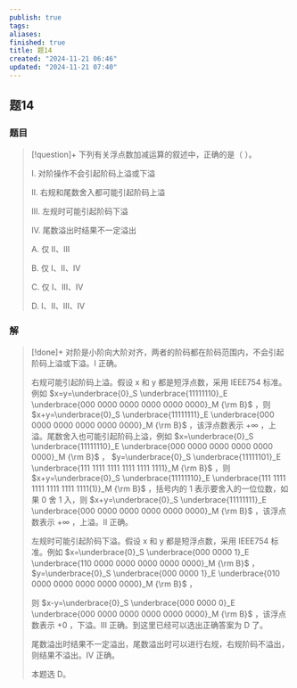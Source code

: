 ```yaml
---
publish: true
tags: 
aliases: 
finished: true
title: 题14
created: "2024-11-21 06:46"
updated: "2024-11-21 07:40"
---
```

## 题14
### 题目
> [!question]+
> 下列有关浮点数加减运算的叙述中，正确的是（ ）。
> 
> Ⅰ. 对阶操作不会引起阶码上溢或下溢
> 
> Ⅱ. 右规和尾数舍入都可能引起阶码上溢
> 
> Ⅲ. 左规时可能引起阶码下溢
> 
> Ⅳ. 尾数溢出时结果不一定溢出
> 
> A. 仅 Ⅱ、Ⅲ
> 
> B. 仅 Ⅰ、Ⅱ、Ⅳ
> 
> C. 仅 Ⅰ、Ⅲ、Ⅳ
> 
> D. Ⅰ、Ⅱ、Ⅲ、Ⅳ
### 解
> [!done]+
> 对阶是小阶向大阶对齐，两者的阶码都在阶码范围内，不会引起阶码上溢或下溢。I 正确。
> 
> 右规可能引起阶码上溢。假设 x 和 y 都是短浮点数，采用 IEEE754 标准。例如 $x=y=\underbrace{0}_S \underbrace{11111110}_E \underbrace{000 0000 0000 0000 0000 0000}_M {\rm B}$ ，则 $x+y=\underbrace{0}_S \underbrace{11111111}_E \underbrace{000 0000 0000 0000 0000 0000}_M {\rm B}$ ，该浮点数表示 $+\infty$ ，上溢。尾数舍入也可能引起阶码上溢，例如 $x=\underbrace{0}_S \underbrace{11111110}_E \underbrace{000 0000 0000 0000 0000 0000}_M {\rm B}$ ， $y=\underbrace{0}_S \underbrace{11111101}_E \underbrace{111 1111 1111 1111 1111 1111}_M {\rm B}$ ，则 $x+y=\underbrace{0}_S \underbrace{11111110}_E \underbrace{111 1111 1111 1111 1111 1111(1)}_M {\rm B}$ ，括号内的 1 表示要舍入的一位位数，如果 0 舍 1 入，则 $x+y=\underbrace{0}_S \underbrace{11111111}_E \underbrace{000 0000 0000 0000 0000 0000}_M {\rm B}$ ，该浮点数表示 $+\infty$ ，上溢。II 正确。
> 
> 左规时可能引起阶码下溢。假设 x 和 y 都是短浮点数，采用 IEEE754 标准。例如 $x=\underbrace{0}_S \underbrace{000 0000 1}_E \underbrace{110 0000 0000 0000 0000 0000}_M {\rm B}$ ， $y=\underbrace{0}_S \underbrace{000 0000 1}_E \underbrace{010 0000 0000 0000 0000 0000}_M {\rm B}$ ，
> 
> 则 $x-y=\underbrace{0}_S \underbrace{000 0000 0}_E \underbrace{000 0000 0000 0000 0000 0000}_M {\rm B}$ ，该浮点数表示 $+0$ ，下溢。Ⅲ 正确。到这里已经可以选出正确答案为 D 了。
> 
> 尾数溢出时结果不一定溢出，尾数溢出时可以进行右规，右规阶码不溢出，则结果不溢出。IV 正确。
> 
> 本题选 D。